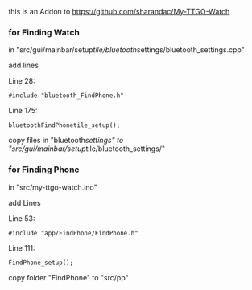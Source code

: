 this is an Addon to https://github.com/sharandac/My-TTGO-Watch

### for Finding Watch

in "src/gui/mainbar/setup*tile/bluetooth*settings/bluetooth_settings.cpp"

add lines

Line 28:

```
#include "bluetooth_FindPhone.h"
```

Line 175:

```
bluetoothFindPhonetile_setup();
```

copy files in "bluetooth*settings" to "src/gui/mainbar/setup*tile/bluetooth_settings/"

### for Finding Phone

in "src/my-ttgo-watch.ino"

add Lines

Line 53:

```
#include "app/FindPhone/FindPhone.h"
```

Line 111:

```
FindPhone_setup();
```

copy folder "FindPhone" to "src/pp"
